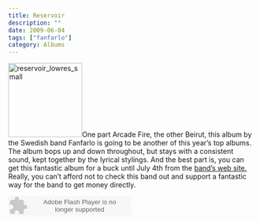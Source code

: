 ```yaml
---
title: Reservoir
description: ""
date: 2009-06-04
tags: ["fanfarlo"]
category: Albums
---
```



<p><img class="alignleft size-full wp-image-924" title="reservoir_lowres_small" src="https://web.archive.org/web/20131211082208im_/http://mytungsten.net/wp-content//uploads/2009/06/reservoir_lowres_small.jpg" alt="reservoir_lowres_small" width="150" height="150">One part Arcade Fire, the other Beirut, this album by the Swedish band Fanfarlo is going to be another of this year’s top albums. The album bops up and down throughout, but stays with a consistent sound, kept together by the lyrical stylings. And the best part is, you can get this fantastic album for a buck until July 4th from the <a href="https://web.archive.org/web/20131211082208/http://www.fanfarlo.com/">band’s web site.</a> Really, you can’t afford not to check this band out and support a fantastic way for the band to get money directly.</p>

<p><object width="250" height="40"><param name="movie" value="http://listen.grooveshark.com/songWidget.swf"><param name="wmode" value="window"><param name="allowScriptAccess" value="always"><param name="flashvars" value="hostname=cowbell.grooveshark.com&amp;widgetID=8331771&amp;style=metal&amp;p=0"> <embed src="https://web.archive.org/web/20131211082208oe_/http://listen.grooveshark.com/songWidget.swf" type="application/x-shockwave-flash" width="250" height="40" flashvars="hostname=cowbell.grooveshark.com&amp;widgetID=8331771&amp;style=metal&amp;p=0" allowscriptaccess="always" wmode="window"></object></p>
